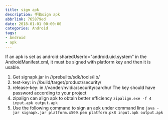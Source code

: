 ```yaml
---
title: sign apk
description: 手動sign apk
abbrlink: 765879ed
date: 2018-01-01 00:00:00
categories: Android
tags:
- Android
- apk
---
```

If an apk is set as android:sharedUserId="android.uid.system" in the AndroidManifest.xml, it must be signed with platform key and then it is usable.

1. Get signapk.jar in //prebuilts/sdk/tools/lib/
2. test-key: in //build/target/product/security/
3. release-key: in //vander/nvidia/security/cardhu/
   The key should have password according to your project
4. zipalign can align apk to obtain better efficiency
`zipalign.exe -f 4 input.apk output.apk`
5. Use the following command to sign an apk under command line
`java -jar signapk.jar platform.x509.pem platform.pk8 input.apk output.apk`